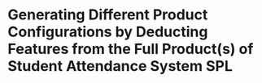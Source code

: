 # Generating Different Product Configurations by Deducting Features from the Full Product(s) of Student Attendance System SPL



